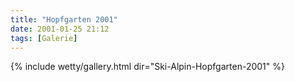 ```yaml
---
title: "Hopfgarten 2001"
date: 2001-01-25 21:12
tags: [Galerie]
---
```


{% include wetty/gallery.html dir="Ski-Alpin-Hopfgarten-2001" %}